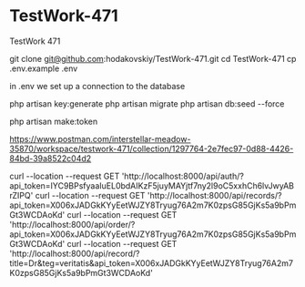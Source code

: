 # TestWork-471
TestWork 471

git clone git@github.com:hodakovskiy/TestWork-471.git
cd TestWork-471 
cp .env.example .env

in .env we set up a connection to the database

php artisan key:generate
php artisan migrate
php artisan db:seed --force

php artisan make:token



https://www.postman.com/interstellar-meadow-35870/workspace/testwork-471/collection/1297764-2e7fec97-0d88-4426-84bd-39a8522c04d2


curl --location --request GET 'http://localhost:8000/api/auth/?api_token=IYC9BPsfyaaIuEL0bdAIKzF5juyMAYjtf7ny2l9oC5xxhCh6lvJwyABrZIPQ'
curl --location --request GET 'http://localhost:8000/api/records/?api_token=X006xJADGkKYyEetWJZY8Tryug76A2m7K0zpsG85GjKs5a9bPmGt3WCDAoKd'
curl --location --request GET 'http://localhost:8000/api/order/?api_token=X006xJADGkKYyEetWJZY8Tryug76A2m7K0zpsG85GjKs5a9bPmGt3WCDAoKd'
curl --location --request GET 'http://localhost:8000/api/record/?title=Dr&teg=veritatis&api_token=X006xJADGkKYyEetWJZY8Tryug76A2m7K0zpsG85GjKs5a9bPmGt3WCDAoKd'